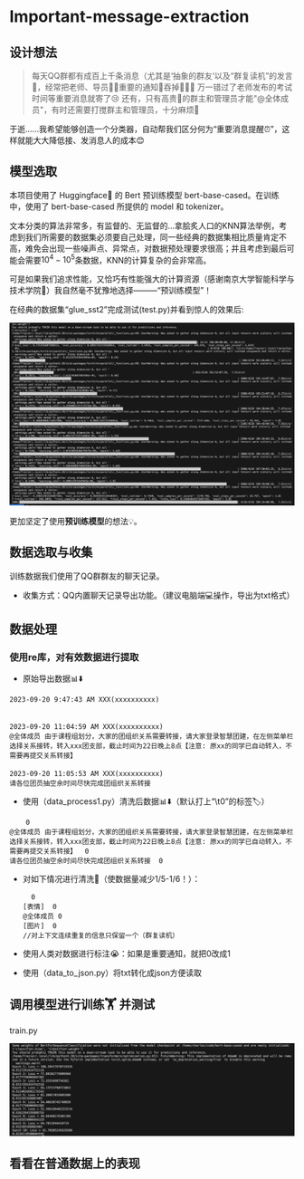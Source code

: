 # Important-message-extraction

## 设计想法

> 每天QQ群都有成百上千条消息（尤其是‘抽象的群友‘以及“群复读机”的发言💬，经常把老师、导员🧑‍🏫重要的通知📢吞掉💢💢💢
> 万一错过了老师发布的考试时间等重要消息就寄了😢
> 还有，只有高贵🫅的群主和管理员才能"@全体成员"，有时还需要打搅群主和管理员，十分麻烦👿

于逝......我希望能够创造一个分类器，自动帮我们区分何为“重要消息提醒⏰”，这样就能大大降低接、发消息人的成本😊

## 模型选取

本项目使用了 Huggingface🤗 的 Bert 预训练模型 bert-base-cased。在训练中，使用了 bert-base-cased 所提供的 model 和 tokenizer。

文本分类的算法非常多，有监督的、无监督的...拿脍炙人口的KNN算法举例，考虑到我们所需要的数据集必须要自己处理，同一些经典的数据集相比质量肯定不高，难免会出现一些噪声点、异常点，对数据预处理要求很高；并且考虑到最后可能会需要$10^4-10^5$条数据，KNN的计算复杂的会非常高。

可是如果我们追求性能，又恰巧有性能强大的计算资源（感谢南京大学智能科学与技术学院🙏）我自然毫不犹豫地选择———“预训练模型”！

在经典的数据集“glue_sst2”完成测试(test.py)并看到惊人的效果后:

![](test-performance.png)

更加坚定了使用**预训练模型**的想法💡。

## 数据选取与收集

训练数据我们使用了QQ群群友的聊天记录。

- 收集方式：QQ内置聊天记录导出功能。（建议电脑端💻操作，导出为txt格式）

## 数据处理

### 使用re库，对有效数据进行提取

- 原始导出数据📊⬇️

```
2023-09-20 9:47:43 AM XXX(xxxxxxxxxx)


2023-09-20 11:04:59 AM XXX(xxxxxxxxxx)
@全体成员 由于课程组划分，大家的团组织关系需要转接，请大家登录智慧团建，在左侧菜单栏选择关系接转，转入xxx团支部，截止时间为22日晚上8点【注意: 原xx的同学已自动转入，不需要再提交关系转接】

2023-09-20 11:05:53 AM XXX(xxxxxxxxxx)
请各位团员抽空余时间尽快完成团组织关系转接
```

- 使用（data_process1.py）清洗后数据📊⬇️（默认打上“\t0”的标签🏷️）

```
	0
@全体成员 由于课程组划分，大家的团组织关系需要转接，请大家登录智慧团建，在左侧菜单栏选择关系接转，转入xxx团支部，截止时间为22日晚上8点【注意: 原xx的同学已自动转入，不需要再提交关系转接】  0
请各位团员抽空余时间尽快完成团组织关系转接  0
```

- 对如下情况进行清洗🧽（使数据量减少1/5-1/6！）：

  ```
  	0
  [表情]	0
  @全体成员	0
  [图片]	0
  //对上下文连续重复的信息只保留一个（群复读机）
  ```

- 使用人类对数据进行标注😭：如果是重要通知，就把0改成1

- 使用（data_to_json.py）将txt转化成json方便读取

## 调用模型进行训练🏋️ 并测试

train.py

![](train-performance.png)

## 看看在普通数据上的表现
